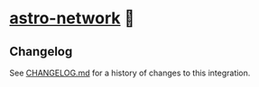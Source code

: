 # [astro-network] 🚠

[astro-network]: https://npmjs.org/astro-network

## Changelog

See [CHANGELOG.md](CHANGELOG.md) for a history of changes to this integration.
